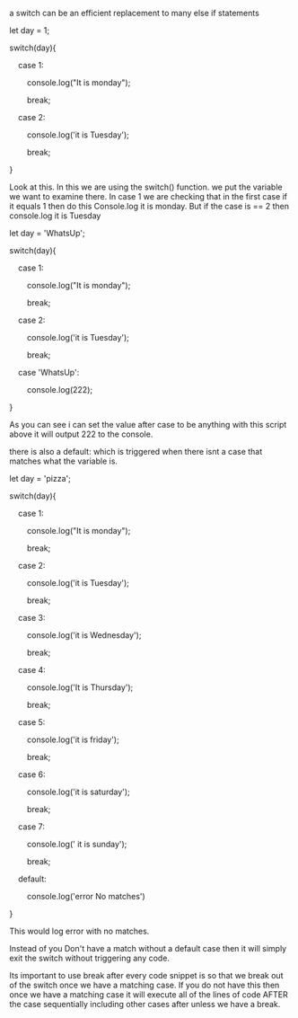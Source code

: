 

a switch can be an efficient replacement to many else if statements 

let day = 1;

  
  

switch(day){

    case 1:

        console.log("It is monday");

        break;

    case 2:

        console.log('it is Tuesday');

        break;

}



Look at this. In this we are using the switch() function. we put the variable we want to examine there.
In case 1 we are checking that in the first case if it equals 1 then do this Console.log it is monday. But if the case is == 2 then console.log it is Tuesday


let day = 'WhatsUp';

  
  

switch(day){

    case 1:

        console.log("It is monday");

        break;

    case 2:

        console.log('it is Tuesday');

        break;

    case 'WhatsUp':

        console.log(222);  

}



As you can see i can set the value after case to be anything with this script above it will output 222 to the console. 

there is also a default: which is triggered when there isnt a case that matches what the variable is. 

  

let day = 'pizza';

  
  

switch(day){

    case 1:

        console.log("It is monday");

        break;

    case 2:

        console.log('it is Tuesday');

        break;

    case 3:

        console.log('it is Wednesday');

        break;

    case 4:

        console.log('It is Thursday');

        break;

    case 5:

        console.log('it is friday');

        break;

    case 6:

        console.log('it is saturday');

        break;

    case 7:

        console.log(' it is sunday');

        break;

    default:

        console.log('error No matches')

}

This would log error with no matches.

Instead of you Don't have a match without a default case then it will simply exit the switch without triggering any code.


Its important to use break after every code snippet is so that we break out of the switch once we have a matching case. If you do not have this then once we have a matching case it will execute all of the lines of code AFTER the case sequentially including other cases after unless we have a break. 


